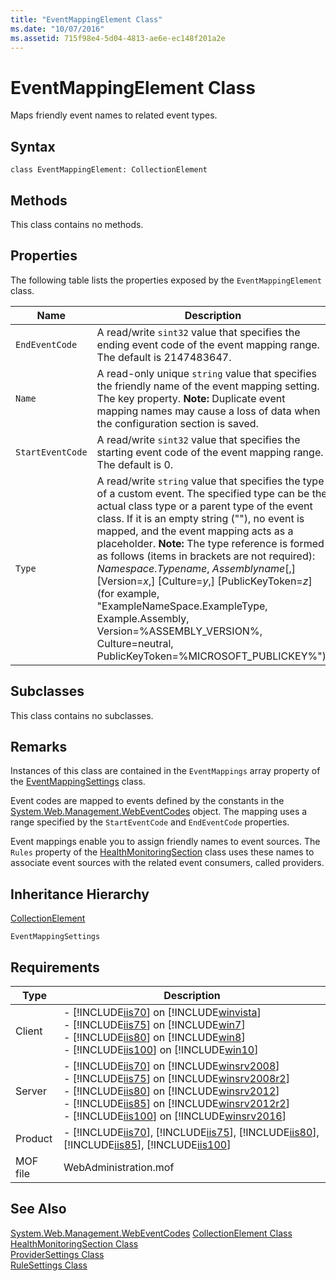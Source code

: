 ```yaml
---
title: "EventMappingElement Class"
ms.date: "10/07/2016"
ms.assetid: 715f98e4-5d04-4813-ae6e-ec148f201a2e
---
```

# EventMappingElement Class

Maps friendly event names to related event types.  
  
## Syntax  
  
```vbs  
class EventMappingElement: CollectionElement  
```  
  
## Methods  

 This class contains no methods.  
  
## Properties  

 The following table lists the properties exposed by the `EventMappingElement` class.  
  
|Name|Description|  
|----------|-----------------|  
|`EndEventCode`|A read/write `sint32` value that specifies the ending event code of the event mapping range. The default is 2147483647.|  
|`Name`|A read-only unique `string` value that specifies the friendly name of the event mapping setting. The key property. **Note:**  Duplicate event mapping names may cause a loss of data when the configuration section is saved.|  
|`StartEventCode`|A read/write `sint32` value that specifies the starting event code of the event mapping range. The default is 0.|  
|`Type`|A read/write `string` value that specifies the type of a custom event. The specified type can be the actual class type or a parent type of the event class. If it is an empty string (""), no event is mapped, and the event mapping acts as a placeholder. **Note:**  The type reference is formed as follows (items in brackets are not required): *Namespace*.*Typename*, *Assemblyname*[,] [Version=*x*,] [Culture=*y*,] [PublicKeyToken=*z*] (for example, "ExampleNameSpace.ExampleType, Example.Assembly, Version=%ASSEMBLY_VERSION%, Culture=neutral, PublicKeyToken=%MICROSOFT_PUBLICKEY%").|  
  
## Subclasses  

 This class contains no subclasses.  
  
## Remarks  

 Instances of this class are contained in the `EventMappings` array property of the [EventMappingSettings](../wmi-provider/eventmappingsettings-class.md) class.  
  
 Event codes are mapped to events defined by the constants in the [System.Web.Management.WebEventCodes](/dotnet/api/system.web.management.webeventcodes) object. The mapping uses a range specified by the `StartEventCode` and `EndEventCode` properties.  
  
 Event mappings enable you to assign friendly names to event sources. The `Rules` property of the [HealthMonitoringSection](../wmi-provider/healthmonitoringsection-class.md) class uses these names to associate event sources with the related event consumers, called providers.  
  
## Inheritance Hierarchy  

 [CollectionElement](../wmi-provider/collectionelement-class.md)  
  
 `EventMappingSettings`  
  
## Requirements  
  
|Type|Description|  
|----------|-----------------|  
|Client|-   [!INCLUDE[iis70](../wmi-provider/includes/iis70-md.md)] on [!INCLUDE[winvista](../wmi-provider/includes/winvista-md.md)]<br />-   [!INCLUDE[iis75](../wmi-provider/includes/iis75-md.md)] on [!INCLUDE[win7](../wmi-provider/includes/win7-md.md)]<br />-   [!INCLUDE[iis80](../wmi-provider/includes/iis80-md.md)] on [!INCLUDE[win8](../wmi-provider/includes/win8-md.md)]<br />-   [!INCLUDE[iis100](../wmi-provider/includes/iis100-md.md)] on [!INCLUDE[win10](../wmi-provider/includes/win10-md.md)]|  
|Server|-   [!INCLUDE[iis70](../wmi-provider/includes/iis70-md.md)] on [!INCLUDE[winsrv2008](../wmi-provider/includes/winsrv2008-md.md)]<br />-   [!INCLUDE[iis75](../wmi-provider/includes/iis75-md.md)] on [!INCLUDE[winsrv2008r2](../wmi-provider/includes/winsrv2008r2-md.md)]<br />-   [!INCLUDE[iis80](../wmi-provider/includes/iis80-md.md)] on [!INCLUDE[winsrv2012](../wmi-provider/includes/winsrv2012-md.md)]<br />-   [!INCLUDE[iis85](../wmi-provider/includes/iis85-md.md)] on [!INCLUDE[winsrv2012r2](../wmi-provider/includes/winsrv2012r2-md.md)]<br />-   [!INCLUDE[iis100](../wmi-provider/includes/iis100-md.md)] on [!INCLUDE[winsrv2016](../wmi-provider/includes/winsrv2016-md.md)]|  
|Product|-   [!INCLUDE[iis70](../wmi-provider/includes/iis70-md.md)], [!INCLUDE[iis75](../wmi-provider/includes/iis75-md.md)], [!INCLUDE[iis80](../wmi-provider/includes/iis80-md.md)], [!INCLUDE[iis85](../wmi-provider/includes/iis85-md.md)], [!INCLUDE[iis100](../wmi-provider/includes/iis100-md.md)]|  
|MOF file|WebAdministration.mof|  
  
## See Also  

 [System.Web.Management.WebEventCodes](/dotnet/api/system.web.management.webeventcodes)
 [CollectionElement Class](../wmi-provider/collectionelement-class.md)   
 [HealthMonitoringSection Class](../wmi-provider/healthmonitoringsection-class.md)   
 [ProviderSettings Class](../wmi-provider/providersettings-class.md)   
 [RuleSettings Class](../wmi-provider/rulesettings-class.md)
